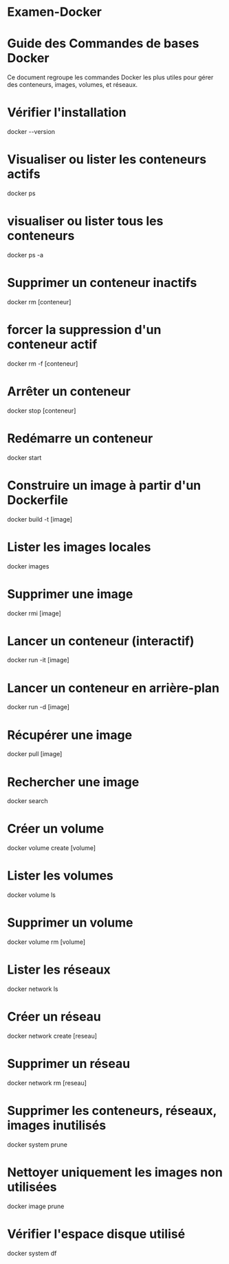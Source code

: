 # Examen-Docker
# Guide des Commandes de bases Docker

Ce document regroupe les commandes Docker les plus utiles pour gérer des conteneurs, images, volumes, et réseaux.

# Vérifier l'installation
docker --version

# Visualiser ou lister les conteneurs actifs
docker ps
 
# visualiser ou lister tous les conteneurs
docker ps -a

# Supprimer un conteneur inactifs
docker rm [conteneur]

# forcer la suppression d'un conteneur actif
docker rm -f [conteneur]

# Arrêter un conteneur
docker stop [conteneur]

# Redémarre un conteneur
docker start 

# Construire un image à partir d'un Dockerfile
docker build -t [image]

# Lister les images locales
docker images

# Supprimer une image
docker rmi [image]

# Lancer un conteneur (interactif)
docker run -it [image]

# Lancer un conteneur en arrière-plan
docker run -d [image]

# Récupérer une image 
docker pull [image]

# Rechercher une image 
docker search

# Créer un volume
docker volume create [volume]

# Lister les volumes
docker volume ls

# Supprimer un volume
docker volume rm [volume]

# Lister les réseaux
docker network ls

# Créer un réseau
docker network create [reseau]

# Supprimer un réseau
docker network rm [reseau]

# Supprimer les conteneurs, réseaux, images inutilisés
docker system prune

# Nettoyer uniquement les images non utilisées
docker image prune

# Vérifier l'espace disque utilisé
docker system df

